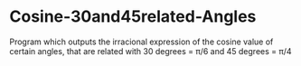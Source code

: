 # Cosine-30and45related-Angles
Program which outputs the irracional expression of the cosine value of certain angles, that are related with 30 degrees = π/6 and 45 degrees = π/4

